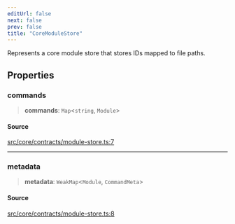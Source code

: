 ```yaml
---
editUrl: false
next: false
prev: false
title: "CoreModuleStore"
---
```


Represents a core module store that stores IDs mapped to file paths.

## Properties

### commands

> **commands**: `Map`\<`string`, `Module`\>

#### Source

[src/core/contracts/module-store.ts:7](https://github.com/sern-handler/handler/blob/91b3768e376cfe22ec37d8ab44f4e4a4dfe8a1e8/src/core/contracts/module-store.ts#L7)

***

### metadata

> **metadata**: `WeakMap`\<`Module`, `CommandMeta`\>

#### Source

[src/core/contracts/module-store.ts:8](https://github.com/sern-handler/handler/blob/91b3768e376cfe22ec37d8ab44f4e4a4dfe8a1e8/src/core/contracts/module-store.ts#L8)
